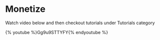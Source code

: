 # Monetize
Watch video below and then checkout tutorials under Tutorials category

{% youtube %}Gg9u9STTYFY{% endyoutube %}

